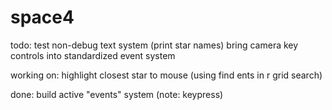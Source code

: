 # space4


todo:
test non-debug text system (print star names)
bring camera key controls into standardized event system

working on:
highlight closest star to mouse (using find ents in r grid search)

done:
build active "events" system (note: keypress)

